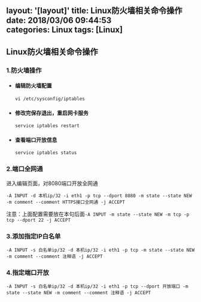 layout: '[layout]'
title: Linux防火墙相关命令操作
date: 2018/03/06 09:44:53  
categories: Linux
tags: [Linux]
---
## Linux防火墙相关命令操作
### 1.防火墙操作

- #### 编辑防火墙配置

  ```shell
  vi /etc/sysconfig/iptables
  ```

- #### 修改完保存退出，重启网卡服务

  ```shell
  service iptables restart
  ```

- #### 查看端口开放信息

  ```shell
  service iptables status
  ```

   

### 2.端口全网通

进入编辑页面，对8080端口开放全网通

```shell
-A INPUT -d 本机ip/32 -i eth1 -p tcp --dport 8080 -m state --state NEW -m comment --comment HTTPS接口全网通 -j ACCEPT
```

注意：上面配置需要放在本句后面`-A INPUT -m state --state NEW -m tcp -p tcp --dport 22 -j ACCEPT`



### 3.添加指定IP白名单

```shell
-A INPUT -s 白名单ip/32 -d 本机ip/32 -i eth1 -p tcp -m state --state NEW -m comment --comment 注释语 -j ACCEPT
```



### 4.指定端口开放

```shell
-A INPUT -s 白名单ip/32 -d 本机ip/32 -i eth1 -p tcp --dport 开放端口 -m state --state NEW -m comment --comment 注释语 -j ACCEPT
```

